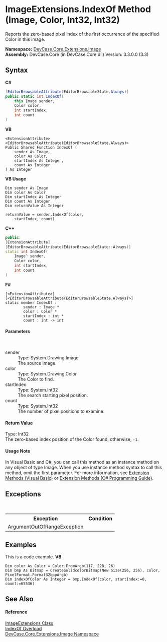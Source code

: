 # ImageExtensions.IndexOf Method (Image, Color, Int32, Int32)
 

Reports the zero-based pixel index of the first occurrence of the specified Color in this image.

**Namespace:**&nbsp;<a href="N_DevCase_Core_Extensions_Image">DevCase.Core.Extensions.Image</a><br />**Assembly:**&nbsp;DevCase.Core (in DevCase.Core.dll) Version: 3.3.0.0 (3.3)

## Syntax

**C#**<br />
``` C#
[EditorBrowsableAttribute(EditorBrowsableState.Always)]
public static int IndexOf(
	this Image sender,
	Color color,
	int startIndex,
	int count
)
```

**VB**<br />
``` VB
<ExtensionAttribute>
<EditorBrowsableAttribute(EditorBrowsableState.Always)>
Public Shared Function IndexOf ( 
	sender As Image,
	color As Color,
	startIndex As Integer,
	count As Integer
) As Integer
```

**VB Usage**<br />
``` VB Usage
Dim sender As Image
Dim color As Color
Dim startIndex As Integer
Dim count As Integer
Dim returnValue As Integer

returnValue = sender.IndexOf(color, 
	startIndex, count)
```

**C++**<br />
``` C++
public:
[ExtensionAttribute]
[EditorBrowsableAttribute(EditorBrowsableState::Always)]
static int IndexOf(
	Image^ sender, 
	Color color, 
	int startIndex, 
	int count
)
```

**F#**<br />
``` F#
[<ExtensionAttribute>]
[<EditorBrowsableAttribute(EditorBrowsableState.Always)>]
static member IndexOf : 
        sender : Image * 
        color : Color * 
        startIndex : int * 
        count : int -> int 

```


#### Parameters
&nbsp;<dl><dt>sender</dt><dd>Type: System.Drawing.Image<br />The source Image.</dd><dt>color</dt><dd>Type: System.Drawing.Color<br />The Color to find.</dd><dt>startIndex</dt><dd>Type: System.Int32<br />The search starting pixel position.</dd><dt>count</dt><dd>Type: System.Int32<br />The number of pixel positions to examine.</dd></dl>

#### Return Value
Type: Int32<br />The zero-based index position of the Color found, otherwise, `-1`.

#### Usage Note
In Visual Basic and C#, you can call this method as an instance method on any object of type Image. When you use instance method syntax to call this method, omit the first parameter. For more information, see <a href="https://docs.microsoft.com/dotnet/visual-basic/programming-guide/language-features/procedures/extension-methods">Extension Methods (Visual Basic)</a> or <a href="https://docs.microsoft.com/dotnet/csharp/programming-guide/classes-and-structs/extension-methods">Extension Methods (C# Programming Guide)</a>.

## Exceptions
&nbsp;<table><tr><th>Exception</th><th>Condition</th></tr><tr><td>ArgumentOutOfRangeException</td><td /></tr></table>

## Examples
This is a code example. 
**VB**<br />
``` VB
Dim color As Color = Color.FromArgb(117, 228, 26)
Dim bmp As Bitmap = CreateSolidcolorBitmap(New Size(256, 256), color, PixelFormat.Format32bppArgb)
Dim indexOfColor As Integer = bmp.IndexOf(color, startIndex:=0, count:=65536)
```


## See Also


#### Reference
<a href="T_DevCase_Core_Extensions_Image_ImageExtensions">ImageExtensions Class</a><br /><a href="Overload_DevCase_Core_Extensions_Image_ImageExtensions_IndexOf">IndexOf Overload</a><br /><a href="N_DevCase_Core_Extensions_Image">DevCase.Core.Extensions.Image Namespace</a><br />